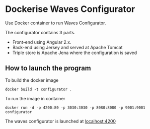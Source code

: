 # Dockerise Waves Configurator
Use Docker container to run Waves Configurator.

The configurator contains 3 parts. 
* Front-end using Angular 2.x.
* Back-end using Jersey and served at Apache Tomcat
* Triple store is Apache Jena where the configuration is saved

## How to launch the program

To build the docker image

```docker build -t configurator .```

To run the image in container

```docker run -d -p 4200:80 -p 3030:3030 -p 8080:8080 -p 9001:9001 configurator```

The waves configurator is launched at [localhost:4200](http://localhost:4200)


